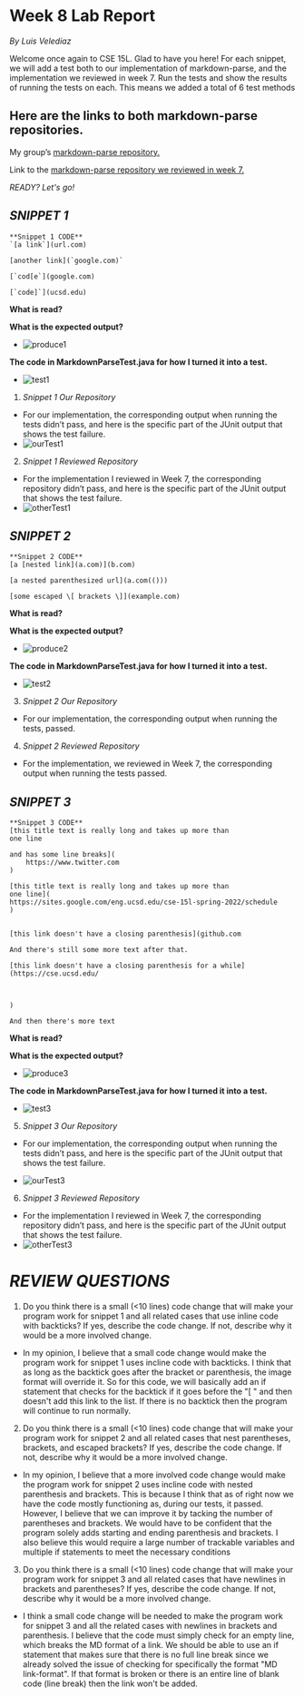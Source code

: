 # Week 8 Lab Report
*By Luis Velediaz*

Welcome once again to CSE 15L. Glad to have you here! For each snippet, we will add a test both to our implementation of markdown-parse, and the implementation we reviewed in week 7. Run the tests and show the results of running the tests on each. This means we added a total of 6 test methods 


## **Here are the links to both markdown-parse repositories.**

My group’s [markdown-parse repository.](https://github.com/bchoUCSD/markdown-parser)

Link to the [markdown-parse repository we reviewed in week 7.](https://github.com/KristinEbu/markdown-parser)

*READY? Let's go!*

## ***SNIPPET 1***

```
**Snippet 1 CODE**
`[a link`](url.com)

[another link](`google.com)`

[`cod[e`](google.com)

[`code]`](ucsd.edu)
```
**What is read?**


**What is the expected output?** 
-  ![produce1](produce1.png)

**The code in MarkdownParseTest.java for how I turned it into a test.**
- ![test1](test1.png)

1) *Snippet 1 Our Repository*
- For our implementation, the corresponding output when running the tests didn’t pass, and here is the specific part of the JUnit output that shows the test failure.
-  ![ourTest1](ourTest1.png)


2) *Snippet 1 Reviewed Repository*
- For the implementation I reviewed in Week 7, the corresponding repository didn’t pass, and here is the specific part of the JUnit output that shows the test failure.
- ![otherTest1](otherTest1.png)


## ***SNIPPET 2***
```
**Snippet 2 CODE**
[a [nested link](a.com)](b.com)

[a nested parenthesized url](a.com(()))

[some escaped \[ brackets \]](example.com)
```
**What is read?**


**What is the expected output?** 
- ![produce2](produce2.png)

**The code in MarkdownParseTest.java for how I turned it into a test.**
- ![test2](test2.png)

3) *Snippet 2 Our Repository*
- For our implementation, the corresponding output when running the tests, passed.

4) *Snippet 2 Reviewed Repository*
- For the implementation, we reviewed in Week 7, the corresponding output when running the tests passed.

## ***SNIPPET 3***

```
**Snippet 3 CODE**
[this title text is really long and takes up more than 
one line

and has some line breaks](
    https://www.twitter.com
)

[this title text is really long and takes up more than 
one line](
https://sites.google.com/eng.ucsd.edu/cse-15l-spring-2022/schedule
)


[this link doesn't have a closing parenthesis](github.com

And there's still some more text after that.

[this link doesn't have a closing parenthesis for a while](https://cse.ucsd.edu/



)

And then there's more text
```
**What is read?**


**What is the expected output?** 
- ![produce3](produce3.png)

**The code in MarkdownParseTest.java for how I turned it into a test.**
- ![test3](test3.png)

5) *Snippet 3 Our Repository*
- For our implementation, the corresponding output when running the tests didn’t pass, and here is the specific part of the JUnit output that shows the test failure.

-  ![ourTest3](ourTest3.png)


6) *Snippet 3 Reviewed Repository*
- For the implementation I reviewed in Week 7, the corresponding repository didn’t pass, and here is the specific part of the JUnit output that shows the test failure.
- ![otherTest3](otherTest3.png)


# ***REVIEW QUESTIONS***
1) Do you think there is a small (<10 lines) code change that will make your program work for snippet 1 and all related cases that use inline code with backticks? If yes, describe the code change. If not, describe why it would be a more involved change.

- In my opinion, I believe that a small code change would make the program work for snippet 1 uses incline code with backticks. I think that as long as the backtick goes after the bracket or parenthesis, the image format will override it. So for this code, we will basically add an if statement that checks for the backtick if it goes before the "[ " and then doesn't add this link to the list. If there is no backtick then the program will continue to run normally. 



2) Do you think there is a small (<10 lines) code change that will make your program work for snippet 2 and all related cases that nest parentheses, brackets, and escaped brackets? If yes, describe the code change. If not, describe why it would be a more involved change.

- In my opinion, I believe that a more involved code change would make the program work for snippet 2 uses incline code with nested parenthesis and brackets. This is because I think that as of right now we have the code mostly functioning as, during our tests, it passed. However, I believe that we can improve it by tacking the number of parentheses and brackets. We would have to be confident that the program solely adds starting and ending parenthesis and brackets. I also believe this would require a large number of trackable variables and multiple if statements to meet the necessary conditions
 

3) Do you think there is a small (<10 lines) code change that will make your program work for snippet 3 and all related cases that have newlines in brackets and parentheses? If yes, describe the code change. If not, describe why it would be a more involved change.

- I think a small code change will be needed to make the program work for snippet 3 and all the related cases with newlines in brackets and parenthesis. I believe that the code must simply check for an empty line, which breaks the MD format of a link. We should be able to use an if statement that makes sure that there is no full line break since we already solved the issue of checking for specifically the format "MD link-format". If that format is broken or there is an entire line of blank code (line break) then the link won't be added.
